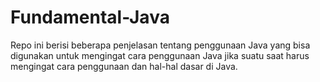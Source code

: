# Fundamental-Java
Repo ini berisi beberapa penjelasan tentang penggunaan Java yang bisa digunakan untuk mengingat cara penggunaan Java jika suatu saat harus mengingat cara penggunaan dan hal-hal dasar di Java. 
